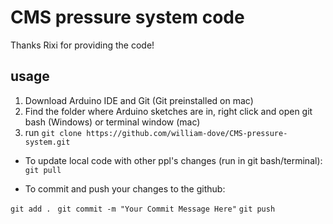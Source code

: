 # CMS pressure system code

Thanks Rixi for providing the code!

## usage

1. Download Arduino IDE and Git (Git preinstalled on mac)
2. Find the folder where Arduino sketches are in, right click and open git bash (Windows) or terminal window (mac)
3. run `git clone https://github.com/william-dove/CMS-pressure-system.git`

- To update local code with other ppl's changes (run in git bash/terminal): 
`git pull`

- To commit and push your changes to the github:

`git add . `
`git commit -m "Your Commit Message Here"`
`git push`
